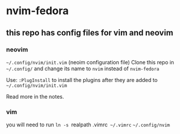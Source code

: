 # nvim-fedora

## this repo has config files for vim and neovim

### neovim

`~/.config/nvim/init.vim` (neoim configuration file)
Clone this repo in `~/.config/` and change its name to `nvim` instead of `nvim-fedora`

Use: `:PlugInstall` to install the plugins after they are added to `~/.config/nvim/init.vim`

Read more in the notes.

### vim
 you will need to run `ln -s `realpath .vimrc` ~/.vimrc` `~/.config/nvim`
